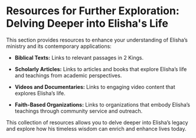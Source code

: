 # Resources for Further Exploration: Delving Deeper into Elisha's Life

This section provides resources to enhance your understanding of Elisha’s ministry and its contemporary applications:

* **Biblical Texts:** Links to relevant passages in 2 Kings.

* **Scholarly Articles:**  Links to articles and books that explore Elisha’s life and teachings from academic perspectives.

* **Videos and Documentaries:**  Links to engaging video content that explores Elisha’s life.

* **Faith-Based Organizations:**  Links to organizations that embody Elisha’s teachings through community service and outreach.


This collection of resources allows you to delve deeper into Elisha’s legacy and explore how his timeless wisdom can enrich and enhance lives today.
